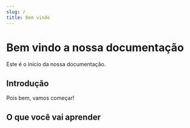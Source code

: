 ```yaml
---
slug: /
title: Bem vindo
---
```


# Bem vindo a nossa documentação

Este é o início da nossa documentação.

## Introdução

Pois bem, vamos começar!

## O que você vai aprender
